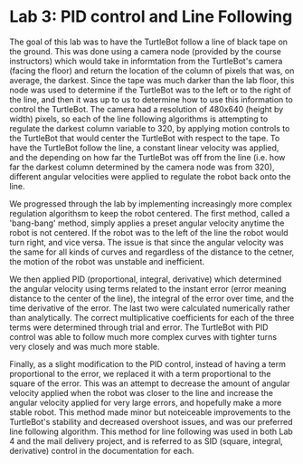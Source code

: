 # Lab 3: PID control and Line Following

The goal of this lab was to have the TurtleBot follow a line of black tape on the ground. This was done using a camera node (provided by the course instructors) which would take in informtation from the TurtleBot's camera (facing the floor) and return the location of the column of pixels that was, on average, the darkest. Since the tape was much darker than the lab floor, this node was used to determine if the TurtleBot was to the left or to the right of the line, and then it was up to us to determine how to use this information to control the TurtleBot. The camera had a resolution of 480x640 (height by width) pixels, so each of the line following algorithms is attempting to regulate the darkest column variable to 320, by applying motion controls to the TurtleBot that would center the TurtleBot with respect to the tape. To have the TurtleBot follow the line, a constant linear velocity was applied, and the depending on how far the TurtleBot was off from the line (i.e. how far the darkest column determined by the camera node was from 320), different angular velocities were applied to regulate the robot back onto the line.

We progressed through the lab by implementing increasingly more complex regulation algorithsm to keep the robot centered. The first method, called a 'bang-bang' method, simply applies a preset angular velocity anytime the robot is not centered. If the robot was to the left of the line the robot would turn right, and vice versa. The issue is that since the angular velocity was the same for all kinds of curves and regardless of the distance to the cetner, the motion of the robot was unstable and inefficient.

We then applied PID (proportional, integral, derivative) which determined the angular velocity using terms related to the instant error (error meaning distance to the center of the line), the integral of the error over time, and the time derivative of the error. The last two were calculated numerically rather than analytically. The correct multiplicative coefficients for each of the three terms were determined through trial and error. The TurtleBot with PID control was able to follow much more complex curves with tighter turns very closely and was much more stable.

Finally, as a slight modification to the PID control, instead of having a term proportional to the error, we replaced it with a term proportional to the square of the error. This was an attempt to decrease the amount of angular velocity applied when the robot was closer to the line and increase the angular velocity applied for very large errors, and hopefully make a more stable robot. This method made minor but noteiceable improvements to the TurtleBot's stability and decreased overshoot issues, and was our preferred line following algorithm. This method for line following was used in both Lab 4 and the mail delivery project, and is referred to as SID (square, integral, derivative) control in the documentation for each.
